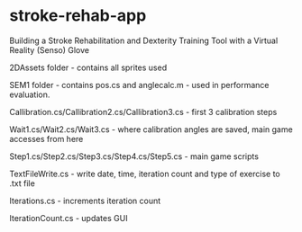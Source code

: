 # stroke-rehab-app
Building a Stroke Rehabilitation and Dexterity Training Tool with a Virtual Reality (Senso) Glove

2DAssets folder - contains all sprites used

SEM1 folder - contains pos.cs and anglecalc.m - used in performance evaluation.

Callibration.cs/Callibration2.cs/Callibration3.cs - first 3 calibration steps

Wait1.cs/Wait2.cs/Wait3.cs - where calibration angles are saved, main game accesses from here

Step1.cs/Step2.cs/Step3.cs/Step4.cs/Step5.cs - main game scripts

TextFileWrite.cs - write date, time, iteration count and type of exercise to .txt file

Iterations.cs - increments iteration count

IterationCount.cs - updates GUI

